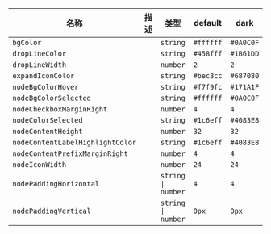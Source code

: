 | 名称 | 描述 | 类型 | default | dark |
|---|---|---|---|---|
| `bgColor` |  | `string` | `#ffffff` | `#0A0C0F` |
| `dropLineColor` |  | `string` | `#458fff` | `#1B61DD` |
| `dropLineWidth` |  | `number` | `2` | `2` |
| `expandIconColor` |  | `string` | `#bec3cc` | `#687080` |
| `nodeBgColorHover` |  | `string` | `#f7f9fc` | `#171A1F` |
| `nodeBgColorSelected` |  | `string` | `#ffffff` | `#0A0C0F` |
| `nodeCheckboxMarginRight` |  | `number` | `4` | `4` |
| `nodeColorSelected` |  | `string` | `#1c6eff` | `#4083E8` |
| `nodeContentHeight` |  | `number` | `32` | `32` |
| `nodeContentLabelHighlightColor` |  | `string` | `#1c6eff` | `#4083E8` |
| `nodeContentPrefixMarginRight` |  | `number` | `4` | `4` |
| `nodeIconWidth` |  | `number` | `24` | `24` |
| `nodePaddingHorizontal` |  | `string \| number` | `4` | `4` |
| `nodePaddingVertical` |  | `string \| number` | `0px` | `0px` |
